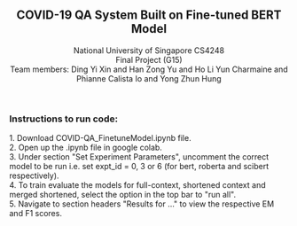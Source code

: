 <br />
<h2 align="center">COVID-19 QA System Built on Fine-tuned BERT Model</h2>
  <p align="center">
    National University of Singapore CS4248
    <br />
    Final Project (G15)
    <br />
    Team members: Ding Yi Xin and Han Zong Yu and Ho Li Yun Charmaine and Phianne Calista Io and Yong Zhun Hung 
  </p>

<br />

<h3> Instructions to run code: </h3>
<p>
1. Download COVID-QA_FinetuneModel.ipynb file. <br />
2. Open up the .ipynb file in google colab. <br />
3. Under section "Set Experiment Parameters", uncomment the correct model to be run i.e. set expt_id = 0, 3 or 6 (for bert, roberta and scibert respectively). <br />
4. To train evaluate the models for full-context, shortened context and merged shortened, select the option in the top bar to "run all". <br />
5. Navigate to section headers "Results for ..." to view the respective EM and F1 scores.
</p>
